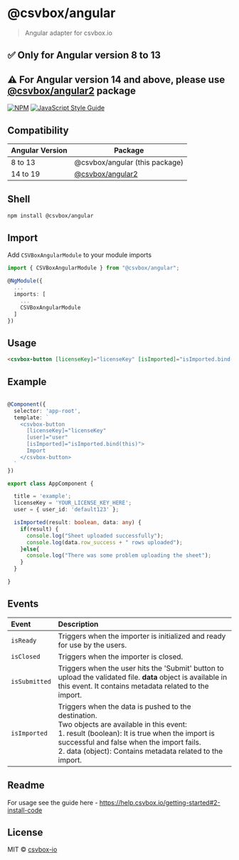 # @csvbox/angular

> Angular adapter for csvbox.io

## ✅ Only for Angular version 8 to 13
## ⚠️ For Angular version 14 and above, please use [@csvbox/angular2](https://www.npmjs.com/package/@csvbox/angular2) package

[![NPM](https://img.shields.io/npm/v/@csvbox/angular.svg)](https://www.npmjs.com/package/@csvbox/angular) [![JavaScript Style Guide](https://img.shields.io/badge/code_style-standard-brightgreen.svg)](https://standardjs.com)

## Compatibility

| Angular Version	 | Package |
| ------ | ------ |
|8 to 13|@csvbox/angular (this package)|
|14 to 19|[@csvbox/angular2](https://www.npmjs.com/package/@csvbox/angular2)|

## Shell

```bash
npm install @csvbox/angular
```

## Import
Add `CSVBoxAngularModule` to your module imports
```ts
import { CSVBoxAngularModule } from "@csvbox/angular";

@NgModule({
  ...
  imports: [
    ...
    CSVBoxAngularModule
  ]
})
```

## Usage

```html
<csvbox-button [licenseKey]="licenseKey" [isImported]="isImported.bind(this)" [user]="user">Import</csvbox-button>
```

## Example

```ts

@Component({
  selector: 'app-root',
  template: `
    <csvbox-button
      [licenseKey]="licenseKey"
      [user]="user"
      [isImported]="isImported.bind(this)">
      Import
    </csvbox-button>
  `
})

export class AppComponent {

  title = 'example';
  licenseKey = 'YOUR_LICENSE_KEY_HERE';
  user = { user_id: 'default123' };

  isImported(result: boolean, data: any) {
    if(result) {
      console.log("Sheet uploaded successfully");
      console.log(data.row_success + " rows uploaded");
    }else{
      console.log("There was some problem uploading the sheet");
    }
  }

}
```

## Events

| Event       | Description                                                               |
| :---------- | :-------------------------------------------------------------------------|
| `isReady`   | Triggers when the importer is initialized and ready for use by the users. |
| `isClosed`   | Triggers when the importer is closed.                                     |
| `isSubmitted`   | Triggers when the user hits the 'Submit' button to upload the validated file. **data** object is available in this event. It contains metadata related to the import.|
| `isImported`   | Triggers when the data is pushed to the destination.<br>Two objects are available in this event:<br>1. result (boolean): It is true when the import is successful and false when the import fails.<br>2. data (object): Contains metadata related to the import.|

## Readme

For usage see the guide here - https://help.csvbox.io/getting-started#2-install-code


## License

MIT © [csvbox-io](https://github.com/csvbox-io)
